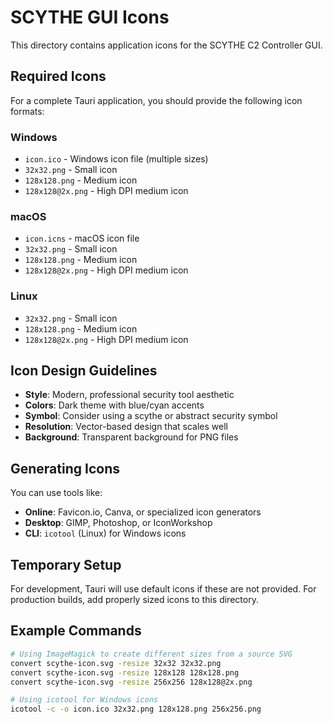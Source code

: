 # SCYTHE GUI Icons

This directory contains application icons for the SCYTHE C2 Controller GUI.

## Required Icons

For a complete Tauri application, you should provide the following icon formats:

### Windows
- `icon.ico` - Windows icon file (multiple sizes)
- `32x32.png` - Small icon
- `128x128.png` - Medium icon
- `128x128@2x.png` - High DPI medium icon

### macOS
- `icon.icns` - macOS icon file
- `32x32.png` - Small icon
- `128x128.png` - Medium icon
- `128x128@2x.png` - High DPI medium icon

### Linux
- `32x32.png` - Small icon
- `128x128.png` - Medium icon
- `128x128@2x.png` - High DPI medium icon

## Icon Design Guidelines

- **Style**: Modern, professional security tool aesthetic
- **Colors**: Dark theme with blue/cyan accents
- **Symbol**: Consider using a scythe or abstract security symbol
- **Resolution**: Vector-based design that scales well
- **Background**: Transparent background for PNG files

## Generating Icons

You can use tools like:
- **Online**: Favicon.io, Canva, or specialized icon generators
- **Desktop**: GIMP, Photoshop, or IconWorkshop
- **CLI**: `icotool` (Linux) for Windows icons

## Temporary Setup

For development, Tauri will use default icons if these are not provided. For production builds, add properly sized icons to this directory.

## Example Commands

```bash
# Using ImageMagick to create different sizes from a source SVG
convert scythe-icon.svg -resize 32x32 32x32.png
convert scythe-icon.svg -resize 128x128 128x128.png
convert scythe-icon.svg -resize 256x256 128x128@2x.png

# Using icotool for Windows icons
icotool -c -o icon.ico 32x32.png 128x128.png 256x256.png
```
